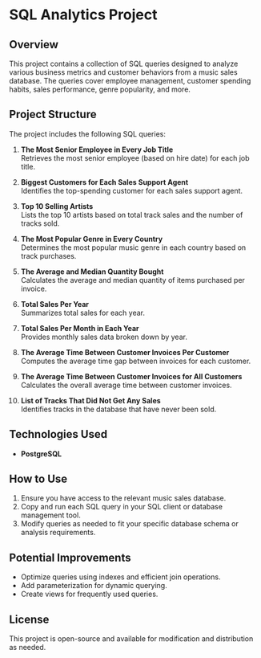 # SQL Analytics Project

## Overview
This project contains a collection of SQL queries designed to analyze various business metrics and customer behaviors from a music sales database. The queries cover employee management, customer spending habits, sales performance, genre popularity, and more.

## Project Structure
The project includes the following SQL queries:

1. **The Most Senior Employee in Every Job Title**  
   Retrieves the most senior employee (based on hire date) for each job title.

2. **Biggest Customers for Each Sales Support Agent**  
   Identifies the top-spending customer for each sales support agent.

3. **Top 10 Selling Artists**  
   Lists the top 10 artists based on total track sales and the number of tracks sold.

4. **The Most Popular Genre in Every Country**  
   Determines the most popular music genre in each country based on track purchases.

5. **The Average and Median Quantity Bought**  
   Calculates the average and median quantity of items purchased per invoice.

6. **Total Sales Per Year**  
   Summarizes total sales for each year.

7. **Total Sales Per Month in Each Year**  
   Provides monthly sales data broken down by year.

8. **The Average Time Between Customer Invoices Per Customer**  
   Computes the average time gap between invoices for each customer.

9. **The Average Time Between Customer Invoices for All Customers**  
   Calculates the overall average time between customer invoices.

10. **List of Tracks That Did Not Get Any Sales**  
    Identifies tracks in the database that have never been sold.

## Technologies Used
- **PostgreSQL** 

## How to Use
1. Ensure you have access to the relevant music sales database.
2. Copy and run each SQL query in your SQL client or database management tool.
3. Modify queries as needed to fit your specific database schema or analysis requirements.

## Potential Improvements
- Optimize queries using indexes and efficient join operations.
- Add parameterization for dynamic querying.
- Create views for frequently used queries.

## License
This project is open-source and available for modification and distribution as needed.

